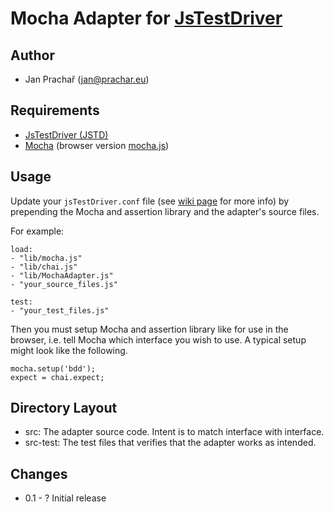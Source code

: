 Mocha Adapter for [JsTestDriver][jstd]
========================================

Author
------

* Jan Prachař (jan@prachar.eu)

Requirements
------------

 - [JsTestDriver (JSTD)][jstd]
 - [Mocha][mocha] (browser version [mocha.js][mocha.js])

Usage
-----

Update your `jsTestDriver.conf` file (see [wiki page][jstd-conf] for more info)  by prepending the Mocha and assertion library and the adapter's source files.

For example:

	load:
    - "lib/mocha.js"
	- "lib/chai.js"
    - "lib/MochaAdapter.js"
    - "your_source_files.js"

	test:
    - "your_test_files.js"

Then you must setup Mocha and assertion library like for use in the browser, i.e. tell Mocha which interface you wish to use. A typical setup might look like the following.

	mocha.setup('bdd');
	expect = chai.expect;


Directory Layout
----------------
 
 - src: The adapter source code. Intent is to match interface with interface.
 - src-test: The test files that verifies that the adapter works as intended.

Changes
-------
 * 0.1 - ? Initial release


[jstd]: http://code.google.com/p/js-test-driver
[jstd-conf]: http://code.google.com/p/js-test-driver/wiki/ConfigurationFile
[mocha]: https://github.com/visionmedia/mocha 
[mocha.js]: https://github.com/visionmedia/mocha/blob/master/mocha.js
